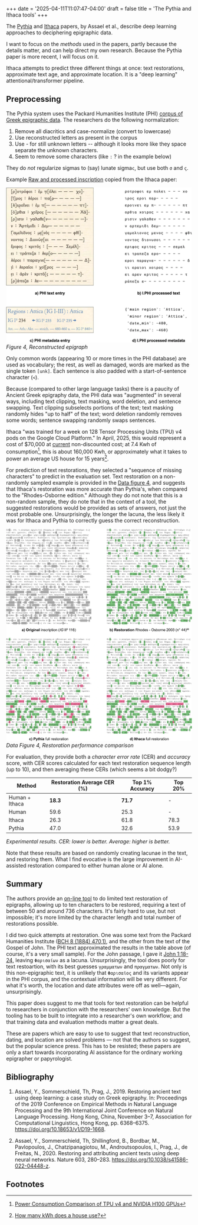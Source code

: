 +++
date = '2025-04-11T11:07:47-04:00'
draft =  false
title = 'The Pythia and Ithaca tools'
+++

The [Pythia](https://doi.org/10.18653/v1/D19-1668) and [Ithaca](https://doi.org/10.1038/s41586-022-04448-z) papers, by Assael et al., describe deep learning approaches to deciphering epigraphic data.

<!--more-->

I want to focus on the _methods_ used in the papers, partly because the details matter, and can help direct my own research. Because the Pythia paper is more recent, I will focus on it.

Ithaca attempts to predict three different things at once: text restorations, approximate text age, and approximate location. It is a "deep learning" attentional/transformer pipeline.

## Preprocessing

The Pythia system uses the Packard Humanities Institute (PHI) [corpus of Greek epigraphic data](https://inscriptions.packhum.org/). The researchers do the following normalization:

1. Remove all diacritics and case-normalize (convert to lowercase)
2. Use reconstructed letters as present in the corpus
3. Use - for still unknown letters -- although it looks more like they space separate the unknown characters.
4. Seem to remove some characters (like `:` ? in the example below)

They do _not_ regularize sigmas to (say) lunate sigma`ϲ`, but use both `σ` and `ς`.

Example [Raw and processed inscription](https://www.nature.com/articles/s41586-022-04448-z/figures/4) copied from the Ithaca paper:

![Reconstructed epigraph](41586_2022_4448_Fig4_ESM.webp)
_Figure 4, Reconstructed epigraph_

Only common words (appearing 10 or more times in the PHI database) are used as vocabulary; the rest, as well as damaged, words are marked as the single token `[unk]`. Each sentence is also padded with a start-of-sentence character (`<`).

Because (compared to other large language tasks) there is a paucity of Ancient Greek epigraphy data, the PHI data was "augmented" in several ways, including text clipping, text masking, word deletion, and sentence swapping. Text clipping subselects portions of the text; text masking randomly hides "up to half" of the text; word deletion randomly removes some words; sentence swapping randomly swaps sentences.

Ithaca "was trained for a week on 128 Tensor Processing Units (TPU) v4 pods on the Google Cloud Platform." In April, 2025, this would represent a cost of $70,000 at [current](https://web.archive.org/web/20250415133754/https://cloud.google.com/tpu/pricing?hl=en) non-discounted cost; at 7.4 Kwh of consumption[^1], this is about 160,000 Kwh, or approximately what it takes to power an average US house for 15 years[^2].

For prediction of text restorations, they selected a "sequence of missing characters" to predict in the evaluation set. Text restoration on a non-randomly sampled example is provided in the [Data figure 4](https://www.nature.com/articles/s41586-022-04448-z/figures/7), and suggests that Ithaca's restoration was more accurate than Pythia's, when compared to the "Rhodes-Osborne edition." Although they do not note that this is a non-random sample, they do note that in the context of a tool, the suggested restorations would be provided as sets of answers, not just the most probable one. Unsurprisingly, the longer the lacuna, the less likely it was for Ithaca and Pythia to correctly guess the correct reconstruction.

![Data Figure 4, Restoration performance comparison](41586_2022_4448_Fig7_ESM.webp)
_Data Figure 4, Restoration performance comparison_

For evaluation, they provide both a _character error rate_ (CER) and _accuracy_ score, with CER scores calculated for each text restoration sequence length (up to 10), and then averaging these CERs (which seems a bit dodgy?)

| Method         | Restoration Average CER (%) | Top 1% Accuracy | Top 20% |
| -------------- | --------------------------- | --------------- | ------- |
| Human + Ithaca | **18.3**                    | **71.7**        | -       |
| Human          | 59.6                        | 25.3            | -       |
| Ithaca         | 26.3                        | 61.8            | 78.3    |
| Pythia         | 47.0                        | 32.6            | 53.9    |

_Experimental results. CER: lower is better. Average: higher is better._

Note that these results are based on randomly creating lacunae in the text, and restoring them. What I find evocative is the large improvement in AI-assisted restoration compared to either human alone or AI alone.

## Summary

The authors provide an [on-line tool](https://predictingthepast.com/) to do limited text restoration of epigraphs, allowing up to ten characters to be restored, requiring a text of between 50 and around 736 characters. It's fairly hard to use, but not impossible; it's more limited by the character length and total number of restorations possible.

I did two quick attempts at restoration. One was some text from the Packard Humanities Institute ([BCH 8 (1884) 470,1)](https://inscriptions.packhum.org/text/234304?&bookid=118&location=1700), and the other from the text of the Gospel of John. The PHI text approximated the results in the table above (of course, it's a very small sample). For the John passage, I gave it [John 1:18-24](https://www.biblegateway.com/passage/?search=John%201%3A18-24&version=SBLGNT), leaving `Φαρισαίων` as a lacuna. Unsurprisingly, the tool does poorly for text restoartion, with its best guesses `γραμματων` and `πραγματων`. Not only is this non-epigraphic text, it is unlikely that `Φαρισαῖος` and its variants appear in the PHI corpus, and the contextual information will be very different. For what it's worth, the location and date attributes were off as well—again, unsurprisingly.

This paper does suggest to me that tools for text restoration can be helpful to researchers in conjunction with the researchers' own knowledge. But the tooling has to be built to integrate into a researcher's own workflow; and that training data and evaluation methods matter a great deals.

These are papers which are easy to use to suggest that text reconstruction, dating, and location are solved problems — not that the authors so suggest, but the popular science press. This has to be resisted; these papers are only a start towards incorporating AI assistance for the ordinary working epigrapher or papyrologist.

## Bibliography

1. Assael, Y., Sommerschield, Th, Prag, J., 2019. Restoring ancient text using deep learning:
   a case study on Greek epigraphy. In: Proceedings of the 2019 Conference on
   Empirical Methods in Natural Language Processing and the 9th International Joint
   Conference on Natural Language Processing. Hong Kong, China, November 3–7,
   Association for Computational Linguistics, Hong Kong, pp. 6368–6375.
   https://doi.org/10.18653/v1/D19-1668.

2. Assael, Y., Sommerschield, Th, Shillingford, B., Bordbar, M., Pavlopoulos, J.,
   Chatzipanagiotou, M., Androutsopoulos, I., Prag, J., de Freitas, N., 2020. Restoring
   and attributing ancient texts using deep neural networks. Nature 603, 280–283.
   https://doi.org/10.1038/s41586-022-04448-z.

## Footnotes

[^1]: [Power Consumption Comparison of TPU v4 and NVIDIA H100 GPUs](https://massedcompute.com/faq-answers/?question=What%20is%20the%20power%20consumption%20of%20TPU%20v4%20compared%20to%20NVIDIA%20H100%20GPUs?)
[^2]: [How many kWh does a house use?](https://www.constellation.com/energy-101/energy-education/average-home-power-usage.html)
